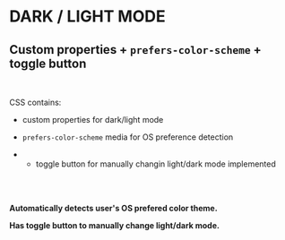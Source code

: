# DARK / LIGHT MODE

## Custom properties + `prefers-color-scheme` + toggle button

<br>

CSS contains:
<br>

- custom properties for dark/light mode

- `prefers-color-scheme` media for OS preference detection

- - toggle button for manually changin light/dark mode implemented

<br><br>

**Automatically detects user's OS prefered color theme.**

**Has toggle button to manually change light/dark mode.**
